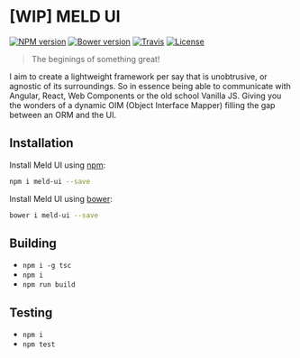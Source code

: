 [WIP] MELD UI
=============

[![NPM version](https://img.shields.io/npm/v/meld-ui.svg?style=flat-square)](https://www.npmjs.com/package/meld-ui)
[![Bower version](https://img.shields.io/bower/v/meld-ui.svg?style=flat-square)](https://github.com/maraisr/meld-ui)
[![Travis](https://img.shields.io/travis/maraisr/meld-ui.svg?style=flat-square)](https://travis-ci.org/maraisr/meld-ui)
[![License](https://img.shields.io/npm/l/meld-ui.svg?style=flat-square)](https://github.com/maraisr/meld-ui/blob/master/LICENSE.md)

> The beginings of something great!

I aim to create a lightweight framework per say that is unobtrusive, or agnostic of its surroundings. So in essence being able to communicate with Angular, React, Web Components or the old school Vanilla JS. Giving you the wonders of a dynamic OIM (Object Interface Mapper) filling the gap between an ORM and the UI.

## Installation
Install Meld UI using [npm](https://docs.npmjs.com/):
```sh
npm i meld-ui --save
```

Install Meld UI using [bower](http://bower.io/#getting-started):
```sh
bower i meld-ui --save
```

## Building
- `npm i -g tsc`
- `npm i`
- `npm run build`

## Testing
- `npm i`
- `npm test`
